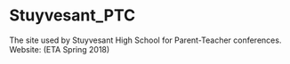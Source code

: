 # Stuyvesant_PTC
The site used by Stuyvesant High School for Parent-Teacher conferences. Website: (ETA Spring 2018)
